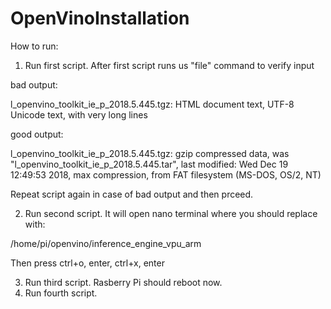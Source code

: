 # OpenVinoInstallation
How to run:
1. Run first script. After first script runs us "file" command to verify input

bad output:

l_openvino_toolkit_ie_p_2018.5.445.tgz: HTML document text, UTF-8 Unicode text, with very long lines
 
good output:

l_openvino_toolkit_ie_p_2018.5.445.tgz: gzip compressed data, was "l_openvino_toolkit_ie_p_2018.5.445.tar", last modified: Wed Dec 19  12:49:53 2018, max compression, from FAT filesystem (MS-DOS, OS/2, NT)

Repeat script again in case of bad output and then prceed.

2. Run second script. It will open nano terminal where you should replace <INSTALLDIR> with:

/home/pi/openvino/inference_engine_vpu_arm

Then press ctrl+o, enter, ctrl+x, enter

3. Run third script. Rasberry Pi should reboot now.
4. Run fourth script.
